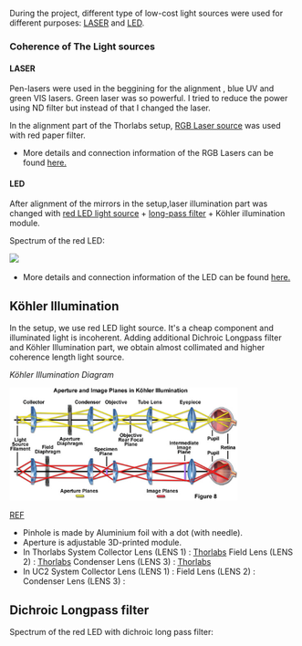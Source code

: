 
During the project, different type of low-cost light sources were used for different purposes: [LASER]() and [LED]().

### Coherence of The Light sources





#### LASER

Pen-lasers were used in the beggining for the alignment , blue UV and green VIS lasers. Green laser was so powerful. I tried to reduce the power using ND filter but instead of that I changed the laser.

In the alignment part of the Thorlabs setup, [RGB Laser source]() was used with red paper filter.

* More details and connection information of the RGB Lasers can be found [here.](.../Electronics/LED)

#### LED

After alignment of the mirrors in the setup,laser illumination part was changed with [red LED light source]() + [long-pass filter]() + Köhler illumination module.

Spectrum of the red LED:

<p align="left">
<a href="#logo" name="logo"><img src="Hardware/Light Source/red LED spectrum.PNG" width="400"></a>
</p>

* More details and connection information of the LED can be found [here.](.../Electronics/LED)

## Köhler Illumination

In the setup, we use red LED light source. It's a cheap component and illuminated light is incoherent. Adding additional Dichroic Longpass filter and Köhler Illumination part, we obtain almost collimated and higher coherence length light source.

*Köhler Illumination Diagram*

<p align="left">
<a href="#logo" name="logo"><img src="./IMAGES/lightsourcesfigure8.jpg" width="400"></a>
</p>

[REF](http://zeiss-campus.magnet.fsu.edu/articles/lightsources/lightsourcefundamentals.html)


* Pinhole is made by Aluminium foil with a dot (with needle).
* Aperture is adjustable 3D-printed module.
* In Thorlabs System
    Collector Lens (LENS 1) : [Thorlabs]()
    Field Lens (LENS 2) : [Thorlabs]()
    Condenser Lens (LENS 3) : [Thorlabs]()
* In UC2 System
    Collector Lens (LENS 1) :
    Field Lens (LENS 2) :
    Condenser Lens (LENS 3) :

## Dichroic Longpass filter

Spectrum of the red LED with dichroic long pass filter:

<p align="left">
<a href="#logo" name="logo"><img src="" width="400"></a>
</p>
